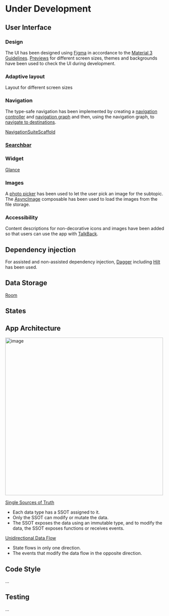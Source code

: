 # Under Development
## User Interface
### Design
The UI has been designed using [Figma](https://www.figma.com/design/PFv6qgJRGjVoNkekrOewZM/StudyApp?node-id=1-3&t=Z2gDVT6f44Ki0b7z-1) in accordance to the [Material 3 Guidelines](https://developer.android.com/design/ui?hl=en). [Previews](https://developer.android.com/develop/ui/compose/tooling/previews) for different screen sizes, themes and backgrounds have been used to check the UI during development.

### Adaptive layout
Layout for different screen sizes 
### Navigation 
The type-safe navigation has been implemented by creating a [navigation controller](https://developer.android.com/guide/navigation/navcontroller) and [navigation graph](https://developer.android.com/guide/navigation/design) and then, using the navigation graph, to [navigate to destinations](https://developer.android.com/guide/navigation/use-graph/navigate). 

[NavigationSuiteScaffold](https://developer.android.com/develop/ui/compose/layouts/adaptive/build-adaptive-navigation)
### [Searchbar](https://developer.android.com/develop/ui/compose/components/search-bar)
### Widget 
[Glance](https://developer.android.com/codelabs/glance?hl=en#0)
### Images
A [photo picker](https://developer.android.com/training/data-storage/shared/photopicker) has been used to let the user pick an image for the subtopic.
The [AsyncImage](https://developer.android.com/develop/ui/compose/graphics/images/loading) composable has been used to load the images from the file storage.
### Accessibility
Content descriptions for non-decorative icons and images have been added so that users can use the app with [TalkBack](https://developer.android.com/guide/topics/ui/accessibility/testing#talkback).
## Dependency injection 
For assisted and non-assisted dependency injection, [Dagger](https://developer.android.com/training/dependency-injection/dagger-android#assisted-injection) including [Hilt](https://developer.android.com/training/dependency-injection/hilt-android?hl=en) has been used.
## Data Storage 
[Room](https://developer.android.com/training/data-storage/room?hl=en)
## States
## App Architecture
<img width="500" alt="image" src="https://github.com/user-attachments/assets/79ca51cb-ae7a-42e8-ada4-c085367edba1" />

[Single Sources of Truth](https://developer.android.com/topic/architecture#single-source-of-truth) 
* Each data type has a SSOT assigned to it.
* Only the SSOT can modify or mutate the data.
* The SSOT exposes the data using an immutable type, and to modify the data, the SSOT exposes functions or receives events.

[Unidirectional Data Flow](https://developer.android.com/topic/architecture#unidirectional-data-flow)
* State flows in only one direction.
* The events that modify the data flow in the opposite direction.

## Code Style 
...
## Testing
...
